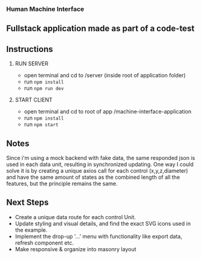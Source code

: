### Human Machine Interface

## Fullstack application made as part of a code-test

## Instructions

1. RUN SERVER

   - open terminal and cd to /server (inside root of application folder)
   - run `npm install`
   - run `npm run dev`

2. START CLIENT

   - open terminal and cd to root of app /machine-interface-application
   - run `npm install`
   - run `npm start`

## Notes

Since i'm using a mock backend with fake data, the same responded json is used in each data unit, resulting in synchronized updating.
One way I could solve it is by creating a unique axios call for each control (x,y,z,diameter) and have the same amount of states as the combined length of all the features, but the principle remains the same.

## Next Steps

- Create a unique data route for each control Unit.
- Update styling and visual details, and find the exact SVG icons used in the example.
- Implement the drop-up '...' menu with functionality like export data, refresh component etc.
- Make responsive & organize into masonry layout
